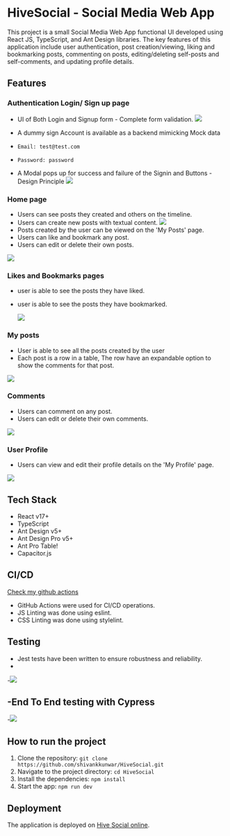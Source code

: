 # HiveSocial -  Social Media Web App

This project is a small Social Media Web App functional UI  developed using React JS, TypeScript, and Ant Design libraries. The key features of this application include user authentication, post creation/viewing, liking and bookmarking posts, commenting on posts, editing/deleting self-posts and self-comments, and updating profile details.

## Features

### Authentication Login/ Sign up page

- UI of Both Login and Signup form - Complete form validation.
![](https://github.com/shivankkunwar/HiveSocial/blob/main/src/assets/login.gif)

- A dummy sign Account is available as a backend mimicking Mock data 
- `Email: test@test.com`
- `Password: password`
- A Modal pops up for success and failure of the Signin and Buttons - Design Principle
![](https://github.com/shivankkunwar/HiveSocial/blob/main/src/assets/modals.gif)
  
  

### Home page
- Users can see posts they created and others on the timeline.
- Users can create new posts with textual content.
  ![](https://github.com/shivankkunwar/HiveSocial/blob/main/src/assets/addpost.gif)
- Posts created by the user can be viewed on the 'My Posts' page.
- Users can like and bookmark any post.
- Users can edit or delete their own posts.

![](https://github.com/shivankkunwar/HiveSocial/blob/main/src/assets/editDelete.gif)

### Likes and Bookmarks pages
- user is able to see the posts they have liked. 
- user is able to see the posts they have bookmarked.

  ![](https://github.com/shivankkunwar/HiveSocial/blob/main/src/assets/LikesBookgif.gif)

### My posts
- User is able to see all the posts created by the user
- Each post is a row in a table, The row have an expandable option to show the comments for that post.

![](https://github.com/shivankkunwar/HiveSocial/blob/main/src/assets/Myposts.gif)

### Comments

- Users can comment on any post.
- Users can edit or delete their own comments.

![](https://github.com/shivankkunwar/HiveSocial/blob/main/src/assets/comments.gif)

### User Profile

- Users can view and edit their profile details on the 'My Profile' page.

![](https://github.com/shivankkunwar/HiveSocial/blob/main/src/assets/profile.gif)
## Tech Stack

- React v17+
- TypeScript
- Ant Design v5+
- Ant Design Pro v5+
- Ant Pro Table!
- Capacitor.js

## CI/CD
[Check my github actions](https://github.com/shivankkunwar/HiveSocial/actions/)
- GitHub Actions were used for CI/CD operations.
- JS Linting was done using eslint.
- CSS Linting was done using stylelint.



## Testing

- Jest  tests have been written to ensure robustness and reliability.
- 
-![](https://github.com/shivankkunwar/HiveSocial/assets/66783424/3fc1b89e-ba4d-4bf8-a73a-b9e53011a8be)

-End To End testing with Cypress
-
-![](https://github.com/shivankkunwar/HiveSocial/blob/main/src/assets/endtoend.gif)
## How to run the project

1. Clone the repository: `git clone https://github.com/shivankkunwar/HiveSocial.git`
2. Navigate to the project directory: `cd HiveSocial`
3. Install the dependencies: `npm install`
4. Start the app: `npm run dev`



## Deployment

The application is deployed on [Hive Social online](https://hive-social.vercel.app/).



